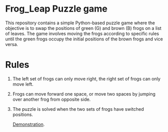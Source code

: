 # Frog_Leap Puzzle game
This repository contains a simple Python-based puzzle game where the objective is to swap the positions of green (G) and brown (B) frogs on a list of leaves. The game involves moving the frogs according to specific rules until the green frogs occupy the initial positions of the brown frogs and vice versa.

# Rules
1. The left set of frogs can only move right, the right set of frogs can only move left.

2. Frogs can move forward one space, or move two spaces by jumping over another frog from opposite side.
  
3. The puzzle is solved when the two sets of frogs have switched positions.
   
   [Demonstration](https://www.neok12.com/games/leap-froggies/leap-froggies.htm).
